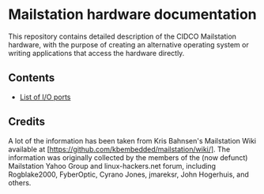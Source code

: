 # Mailstation hardware documentation

This repository contains detailed description of the CIDCO Mailstation hardware, with the purpose of creating an alternative operating system or writing applications that access the hardware directly.

## Contents

* [List of I/O ports](docs/ports.md)

## Credits

A lot of the information has been taken from Kris Bahnsen's Mailstation Wiki available at [https://github.com/kbembedded/mailstation/wiki/]. The information was originally collected by the members of the (now defunct) Mailstation Yahoo Group and linux-hackers.net forum, including Rogblake2000, FyberOptic, Cyrano Jones, jmareksr, John Hogerhuis, and others.



